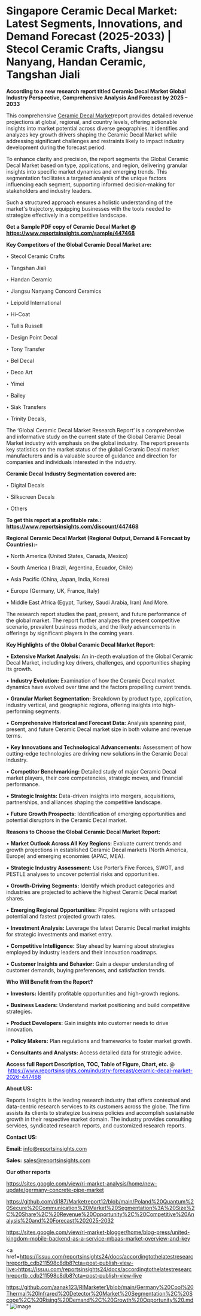 # Singapore Ceramic Decal Market: Latest Segments, Innovations, and Demand Forecast (2025-2033) | Stecol Ceramic Crafts, Jiangsu Nanyang, Handan Ceramic, Tangshan Jiali

<strong>According to a new research report titled Ceramic Decal Market Global Industry Perspective, Comprehensive Analysis And Forecast by 2025 – 2033</strong>

This comprehensive <a href=https://www.reportsinsights.com/sample/447468>Ceramic Decal Market</a>report provides detailed revenue projections at global, regional, and country levels, offering actionable insights into market potential across diverse geographies. It identifies and analyzes key growth drivers shaping the Ceramic Decal Market while addressing significant challenges and restraints likely to impact industry development during the forecast period.

To enhance clarity and precision, the report segments the Global Ceramic Decal Market based on type, applications, and region, delivering granular insights into specific market dynamics and emerging trends. This segmentation facilitates a targeted analysis of the unique factors influencing each segment, supporting informed decision-making for stakeholders and industry leaders.

Such a structured approach ensures a holistic understanding of the market's trajectory, equipping businesses with the tools needed to strategize effectively in a competitive landscape.

<strong>Get a Sample PDF copy of Ceramic Decal Market </strong><strong>@<a href=https://www.reportsinsights.com/sample/447468 style=color:#0000ff;> https://www.reportsinsights.com/sample/447468</a></strong></font>

<strong>Key Competitors of the Global Ceramic Decal Market are:</strong>

‣ Stecol Ceramic Crafts

‣ Tangshan Jiali

‣ Handan Ceramic

‣ Jiangsu Nanyang Concord Ceramics

‣ Leipold International

‣ Hi-Coat

‣ Tullis Russell

‣ Design Point Decal

‣ Tony Transfer

‣ Bel Decal

‣ Deco Art

‣ Yimei

‣ Bailey

‣ Siak Transfers

‣ Trinity Decals,

The ‘Global Ceramic Decal Market Research Report’ is a comprehensive and informative study on the current state of the Global Ceramic Decal Market industry with emphasis on the global industry. The report presents key statistics on the market status of the global Ceramic Decal market manufacturers and is a valuable source of guidance and direction for companies and individuals interested in the industry.

<strong>Ceramic Decal Industry Segmentation covered are:</strong>

‣ Digital Decals

‣ Silkscreen Decals

‣ Others

<strong>To get this report at a profitable rate.: <a href=https://www.reportsinsights.com/discount/447468 style=color:#0000ff;>https://www.reportsinsights.com/discount/447468</a></strong></font>

<strong>Regional Ceramic Decal Market (Regional Output, Demand &amp; Forecast by Countries):-</strong>

• North America (United States, Canada, Mexico)

• South America ( Brazil, Argentina, Ecuador, Chile)

• Asia Pacific (China, Japan, India, Korea)

• Europe (Germany, UK, France, Italy)

• Middle East Africa (Egypt, Turkey, Saudi Arabia, Iran) And More.

The research report studies the past, present, and future performance of the global market. The report further analyzes the present competitive scenario, prevalent business models, and the likely advancements in offerings by significant players in the coming years.

<strong>Key Highlights of the Global Ceramic Decal Market Report:</strong>

• <strong>Extensive Market Analysis:</strong> An in-depth evaluation of the Global Ceramic Decal Market, including key drivers, challenges, and opportunities shaping its growth.

• <strong>Industry Evolution:</strong> Examination of how the Ceramic Decal market dynamics have evolved over time and the factors propelling current trends.

• <strong>Granular Market Segmentation:</strong> Breakdown by product type, application, industry vertical, and geographic regions, offering insights into high-performing segments.

• <strong>Comprehensive Historical and Forecast Data:</strong> Analysis spanning past, present, and future Ceramic Decal market size in both volume and revenue terms.

• <strong>Key Innovations and Technological Advancements:</strong> Assessment of how cutting-edge technologies are driving new solutions in the Ceramic Decal industry.

• <strong>Competitor Benchmarking:</strong> Detailed study of major Ceramic Decal market players, their core competencies, strategic moves, and financial performance.

• <strong>Strategic Insights:</strong> Data-driven insights into mergers, acquisitions, partnerships, and alliances shaping the competitive landscape.

• <strong>Future Growth Prospects:</strong> Identification of emerging opportunities and potential disruptors in the Ceramic Decal market.

<strong>Reasons to Choose the Global Ceramic Decal Market Report:</strong>

• <strong>Market Outlook Across All Key Regions:</strong> Evaluate current trends and growth projections in established Ceramic Decal markets (North America, Europe) and emerging economies (APAC, MEA).

• <strong>Strategic Industry Assessment:</strong> Use Porter’s Five Forces, SWOT, and PESTLE analyses to uncover potential risks and opportunities.

• <strong>Growth-Driving Segments:</strong> Identify which product categories and industries are projected to achieve the highest Ceramic Decal market shares.

• <strong>Emerging Regional Opportunities:</strong> Pinpoint regions with untapped potential and fastest projected growth rates.

• <strong>Investment Analysis:</strong> Leverage the latest Ceramic Decal market insights for strategic investments and market entry.

• <strong>Competitive Intelligence:</strong> Stay ahead by learning about strategies employed by industry leaders and their innovation roadmaps.

• <strong>Customer Insights and Behavior:</strong> Gain a deeper understanding of customer demands, buying preferences, and satisfaction trends.

<strong>Who Will Benefit from the Report?</strong>

• <strong>Investors:</strong> Identify profitable opportunities and high-growth regions.

• <strong>Business Leaders:</strong> Understand market positioning and build competitive strategies.

• <strong>Product Developers:</strong> Gain insights into customer needs to drive innovation.

• <strong>Policy Makers:</strong> Plan regulations and frameworks to foster market growth.

• <strong>Consultants and Analysts:</strong> Access detailed data for strategic advice.
</ul>
<strong>Access full Report Description, TOC, Table of Figure, Chart, etc. </strong>@  <a href=https://www.reportsinsights.com/industry-forecast/ceramic-decal-market-2026-447468 style=color:#0000ff;>https://www.reportsinsights.com/industry-forecast/ceramic-decal-market-2026-447468</a></font>

<strong><strong>About US</strong>:</strong>

Reports Insights is the leading research industry that offers contextual and data-centric research services to its customers across the globe. The firm assists its clients to strategize business policies and accomplish sustainable growth in their respective market domain. The industry provides consulting services, syndicated research reports, and customized research reports.

<strong>Contact US:</strong>

<p class=""""><b>Email:</b> <a href=mailto:info@reportsinsights.com>info@reportsinsights.com</a></p>
<p class=""""><b>Sales:</b> <a href=mailto:sales@reportsinsights.com>sales@reportsinsights.com</a></p>

<strong>Our other reports</strong>

<a href=https://sites.google.com/view/ri-market-analysis/home/new-update/germany-concrete-pipe-market>https://sites.google.com/view/ri-market-analysis/home/new-update/germany-concrete-pipe-market</a>

<a href=https://github.com/di187/Marketreport12/blob/main/Poland%20Quantum%20Secure%20Communication%20Market%20Segmentation%3A%20Size%2C%20Share%2C%20Revenue%20Opportunity%2C%20Competitive%20Analysis%20and%20Forecast%202025-2032>https://github.com/di187/Marketreport12/blob/main/Poland%20Quantum%20Secure%20Communication%20Market%20Segmentation%3A%20Size%2C%20Share%2C%20Revenue%20Opportunity%2C%20Competitive%20Analysis%20and%20Forecast%202025-2032</a>

<a href=https://sites.google.com/view/ri-market-blogger/home/blog-press/united-kingdom-mobile-backend-as-a-service-mbaas-market-overview-and-key>https://sites.google.com/view/ri-market-blogger/home/blog-press/united-kingdom-mobile-backend-as-a-service-mbaas-market-overview-and-key</a>

<a href=https://issuu.com/reportsinsights24/docs/accordingtothelatestresearchreportb_cdb211598c8db8?cta=post-publish-view-live>https://issuu.com/reportsinsights24/docs/accordingtothelatestresearchreportb_cdb211598c8db8?cta=post-publish-view-live</a>

<a href=https://github.com/aanak123/RIMarketer1/blob/main/Germany%20Cool%20Thermal%20Infrared%20Detector%20Market%20Segmentation%2C%20Scope%2C%20Rising%20Demand%2C%20Growth%20Opportunity%20.md>https://github.com/aanak123/RIMarketer1/blob/main/Germany%20Cool%20Thermal%20Infrared%20Detector%20Market%20Segmentation%2C%20Scope%2C%20Rising%20Demand%2C%20Growth%20Opportunity%20.md</a>"
![image](https://github.com/user-attachments/assets/4d71c439-6d64-4a24-ae54-fc0c4c4cf1c7)
